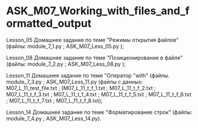 # ASK_M07_Working_with_files_and_formatted_output

Lesson_05 Домашнее задание по теме "Режимы открытия файлов" (файлы: module_7_1.py ; ASK_M07_Less_05.py );

Lesson_08 Домашнее задание по теме "Позиционирование в файле"(файлы: module_7_2.py ; ASK_M07_Less_08.py );

Lesson_11 Домашнее задание по теме "Оператор "with" (файлы. module_7_3.py ; ASK_M07_Less_11.py (файлы с данных: M07_L_11_test_file.txt ; (M07_L_11_t_f_1.txt ; M07_L_11_t_f_2.txt ; M07_L_11_t_f_3.txt ; M07_L_11_t_f_4.txt ; M07_L_11_t_f_5.txt ; M07_L_11_t_f_6.txt ; M07_L_11_t_f_7.txt ; M07_L_11_t_f_8.txt);

Lesson_14 Домашнее задание по теме "Форматирование строк" (файлы: module_7_4.py ; ASK_M07_Less_14.py).

